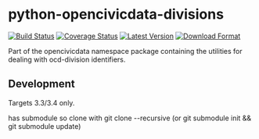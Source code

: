 python-opencivicdata-divisions
==============================

[![Build Status](https://travis-ci.org/opencivicdata/python-opencivicdata-divisions.svg?branch=master)](https://travis-ci.org/opencivicdata/python-opencivicdata-divisions)
[![Coverage Status](https://coveralls.io/repos/opencivicdata/python-opencivicdata-divisions/badge.png?branch=master)](https://coveralls.io/r/opencivicdata/python-opencivicdata-divisions?branch=master)
[![Latest Version](https://pypip.in/version/opencivicdata-divisions/badge.png)](https://pypi.python.org/pypi/opencivicdata-divisions/)
[![Download Format](https://pypip.in/format/opencivicdata-divisions/badge.png)](https://pypi.python.org/pypi/opencivicdata-divisions/)


Part of the opencivicdata namespace package containing the utilities for dealing with ocd-division identifiers.


Development
-----------

Targets 3.3/3.4 only.

has submodule so clone with git clone --recursive 
(or git submodule init && git submodule update)
